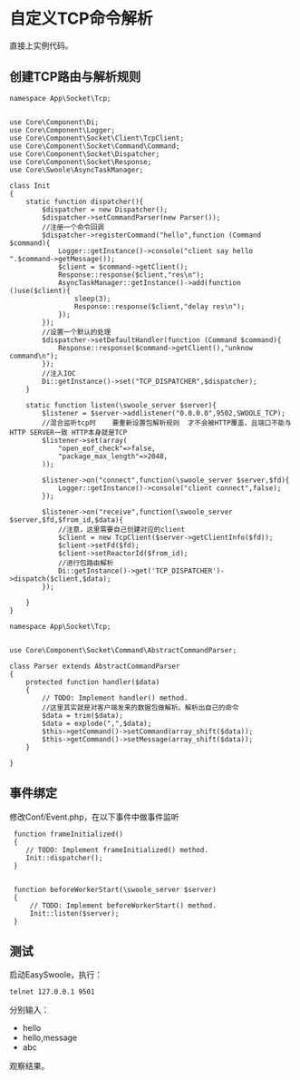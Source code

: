 # 自定义TCP命令解析
直接上实例代码。
## 创建TCP路由与解析规则
```
namespace App\Socket\Tcp;


use Core\Component\Di;
use Core\Component\Logger;
use Core\Component\Socket\Client\TcpClient;
use Core\Component\Socket\Command\Command;
use Core\Component\Socket\Dispatcher;
use Core\Component\Socket\Response;
use Core\Swoole\AsyncTaskManager;

class Init
{
    static function dispatcher(){
        $dispatcher = new Dispatcher();
        $dispatcher->setCommandParser(new Parser());
        //注册一个命令回调
        $dispatcher->registerCommand("hello",function (Command $command){
            Logger::getInstance()->console("client say hello ".$command->getMessage());
            $client = $command->getClient();
            Response::response($client,"res\n");
            AsyncTaskManager::getInstance()->add(function ()use($client){
                sleep(3);
                Response::response($client,"delay res\n");
            });
        });
        //设置一个默认的处理
        $dispatcher->setDefaultHandler(function (Command $command){
            Response::response($command->getClient(),"unknow command\n");
        });
        //注入IOC
        Di::getInstance()->set("TCP_DISPATCHER",$dispatcher);
    }

    static function listen(\swoole_server $server){
        $listener = $server->addlistener("0.0.0.0",9502,SWOOLE_TCP);
        //混合监听tcp时    要重新设置包解析规则  才不会被HTTP覆盖，且端口不能与HTTP SERVER一致 HTTP本身就是TCP
        $listener->set(array(
            "open_eof_check"=>false,
            "package_max_length"=>2048,
        ));

        $listener->on("connect",function(\swoole_server $server,$fd){
            Logger::getInstance()->console("client connect",false);
        });

        $listener->on("receive",function(\swoole_server $server,$fd,$from_id,$data){
            //注意，这里需要自己创建对应的client
            $client = new TcpClient($server->getClientInfo($fd));
            $client->setFd($fd);
            $client->setReactorId($from_id);
            //进行包路由解析
            Di::getInstance()->get('TCP_DISPATCHER')->dispatch($client,$data);
        });

    }
}
```
```
namespace App\Socket\Tcp;


use Core\Component\Socket\Command\AbstractCommandParser;

class Parser extends AbstractCommandParser
{
    protected function handler($data)
    {
        // TODO: Implement handler() method.
        //这里其实就是对客户端发来的数据包做解析。解析出自己的命令
        $data = trim($data);
        $data = explode(",",$data);
        $this->getCommand()->setCommand(array_shift($data));
        $this->getCommand()->setMessage(array_shift($data));
    }

}
```
## 事件绑定
修改Conf/Event.php，在以下事件中做事件监听
```
 function frameInitialized()
 {
    // TODO: Implement frameInitialized() method.
    Init::dispatcher();
 }


 function beforeWorkerStart(\swoole_server $server)
 {
     // TODO: Implement beforeWorkerStart() method.
     Init::listen($server);
 }
```

## 测试
启动EasySwoole，执行：
```
telnet 127.0.0.1 9501
```
分别输入：
- hello
- hello,message
- abc

观察结果。

<script>
    var _hmt = _hmt || [];
    (function() {
        var hm = document.createElement("script");
        hm.src = "https://hm.baidu.com/hm.js?4c8d895ff3b25bddb6fa4185c8651cc3";
        var s = document.getElementsByTagName("script")[0];
        s.parentNode.insertBefore(hm, s);
    })();
</script>
